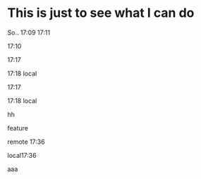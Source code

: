 # This is just to see what I can do
So..
17:09
17:11

17:10

17:17


17:18 local

17:17


17:18 local

hh

feature

remote 17:36

local17:36

aaa